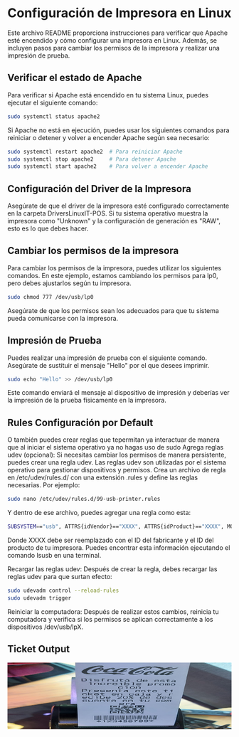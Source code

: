 # Configuración de Impresora en Linux

Este archivo README proporciona instrucciones para verificar que Apache esté encendido y cómo configurar una impresora en Linux. Además, se incluyen pasos para cambiar los permisos de la impresora y realizar una impresión de prueba.

## Verificar el estado de Apache

Para verificar si Apache está encendido en tu sistema Linux, puedes ejecutar el siguiente comando:

```bash
sudo systemctl status apache2
```
Si Apache no está en ejecución, puedes usar los siguientes comandos para reiniciar o detener y volver a encender Apache según sea necesario:

```bash
sudo systemctl restart apache2  # Para reiniciar Apache
sudo systemctl stop apache2     # Para detener Apache
sudo systemctl start apache2    # Para volver a encender Apache
```

## Configuración del Driver de la Impresora
Asegúrate de que el driver de la impresora esté configurado correctamente en la carpeta DriversLinuxIT-POS. Si tu sistema operativo muestra la impresora como "Unknown" y la configuración de generación es "RAW", esto es lo que debes hacer.

## Cambiar los permisos de la impresora
Para cambiar los permisos de la impresora, puedes utilizar los siguientes comandos. En este ejemplo, estamos cambiando los permisos para lp0, pero debes ajustarlos según tu impresora.

```bash
sudo chmod 777 /dev/usb/lp0
```
Asegúrate de que los permisos sean los adecuados para que tu sistema pueda comunicarse con la impresora.

## Impresión de Prueba
Puedes realizar una impresión de prueba con el siguiente comando. Asegúrate de sustituir el mensaje "Hello" por el que desees imprimir.

```bash
sudo echo "Hello" >> /dev/usb/lp0
```
Este comando enviará el mensaje al dispositivo de impresión y deberías ver la impresión de la prueba físicamente en la impresora.

## Rules Configuración por Default

O también puedes crear reglas que tepermitan ya interactuar de manera que al iniciar el sistema operativo ya no hagas uso de sudo
Agrega reglas udev (opcional): Si necesitas cambiar los permisos de manera persistente, puedes crear una regla udev. Las reglas udev son utilizadas por el sistema operativo para gestionar dispositivos y permisos. Crea un archivo de regla en /etc/udev/rules.d/ con una extensión .rules y define las reglas necesarias. Por ejemplo:
```bash
sudo nano /etc/udev/rules.d/99-usb-printer.rules

```

Y dentro de ese archivo, puedes agregar una regla como esta:
```bash
SUBSYSTEM=="usb", ATTRS{idVendor}=="XXXX", ATTRS{idProduct}=="XXXX", MODE="0666"

```

Donde XXXX debe ser reemplazado con el ID del fabricante y el ID del producto de tu impresora. Puedes encontrar esta información ejecutando el comando lsusb en una terminal.

Recargar las reglas udev: Después de crear la regla, debes recargar las reglas udev para que surtan efecto:

```bash
sudo udevadm control --reload-rules
sudo udevadm trigger
```
Reiniciar la computadora: Después de realizar estos cambios, reinicia tu computadora y verifica si los permisos se aplican correctamente a los dispositivos /dev/usb/lpX.


## Ticket Output

<img src="ticket.jpg" alt="Ticket" width="700" height="150">